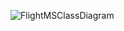 ![FlightMSClassDiagram](https://user-images.githubusercontent.com/107987193/180163339-913d7244-5b94-4acb-8d78-ccfcceeaa103.png)
